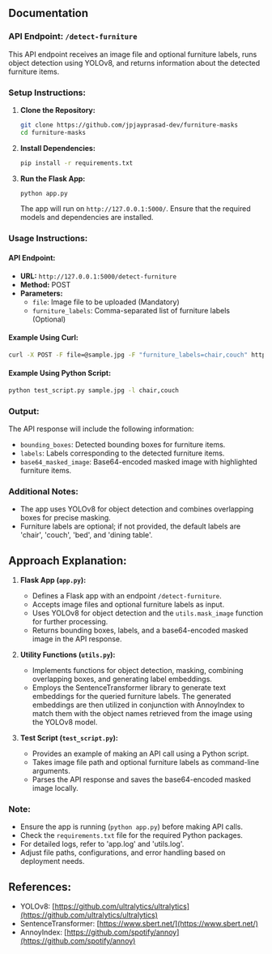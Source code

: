 ## Documentation

### API Endpoint: `/detect-furniture`

This API endpoint receives an image file and optional furniture labels, runs object detection using YOLOv8, and returns information about the detected furniture items.

### Setup Instructions:

1. **Clone the Repository:**
   ```bash
   git clone https://github.com/jpjayprasad-dev/furniture-masks
   cd furniture-masks
   ```

2. **Install Dependencies:**
   ```bash
   pip install -r requirements.txt
   ```

3. **Run the Flask App:**
   ```bash
   python app.py
   ```

   The app will run on `http://127.0.0.1:5000/`. Ensure that the required models and dependencies are installed.

### Usage Instructions:

#### API Endpoint:

- **URL:** `http://127.0.0.1:5000/detect-furniture`
- **Method:** POST
- **Parameters:**
  - `file`: Image file to be uploaded (Mandatory)
  - `furniture_labels`: Comma-separated list of furniture labels (Optional)

#### Example Using Curl:

```bash
curl -X POST -F file=@sample.jpg -F "furniture_labels=chair,couch" http://127.0.0.1:5000/detect-furniture -o response.json
```

#### Example Using Python Script:

```bash
python test_script.py sample.jpg -l chair,couch
```

### Output:

The API response will include the following information:

- `bounding_boxes`: Detected bounding boxes for furniture items.
- `labels`: Labels corresponding to the detected furniture items.
- `base64_masked_image`: Base64-encoded masked image with highlighted furniture items.

### Additional Notes:

- The app uses YOLOv8 for object detection and combines overlapping boxes for precise masking.
- Furniture labels are optional; if not provided, the default labels are 'chair', 'couch', 'bed', and 'dining table'.

## Approach Explanation:

1. **Flask App (`app.py`):**
   - Defines a Flask app with an endpoint `/detect-furniture`.
   - Accepts image files and optional furniture labels as input.
   - Uses YOLOv8 for object detection and the `utils.mask_image` function for further processing.
   - Returns bounding boxes, labels, and a base64-encoded masked image in the API response.

2. **Utility Functions (`utils.py`):**
   - Implements functions for object detection, masking, combining overlapping boxes, and generating label embeddings.
   - Employs the SentenceTransformer library to generate text embeddings for the queried furniture labels. The generated embeddings are then utilized in conjunction with AnnoyIndex to match them with the object names retrieved from the image using the YOLOv8 model.

3. **Test Script (`test_script.py`):**
   - Provides an example of making an API call using a Python script.
   - Takes image file path and optional furniture labels as command-line arguments.
   - Parses the API response and saves the base64-encoded masked image locally.

### Note:

- Ensure the app is running (`python app.py`) before making API calls.
- Check the `requirements.txt` file for the required Python packages.
- For detailed logs, refer to 'app.log' and 'utils.log'.
- Adjust file paths, configurations, and error handling based on deployment needs.

## References:

- YOLOv8: [https://github.com/ultralytics/ultralytics](https://github.com/ultralytics/ultralytics)
- SentenceTransformer: [https://www.sbert.net/](https://www.sbert.net/)
- AnnoyIndex: [https://github.com/spotify/annoy](https://github.com/spotify/annoy)